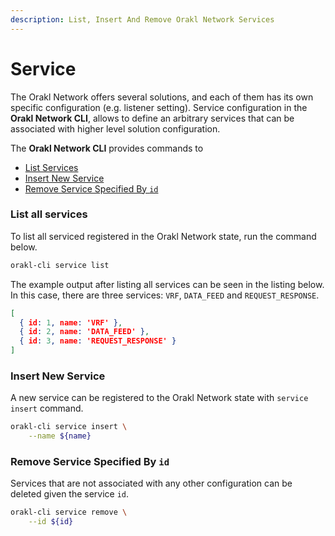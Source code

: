 ```yaml
---
description: List, Insert And Remove Orakl Network Services
---
```


# Service

The Orakl Network offers several solutions, and each of them has its own specific configuration (e.g. listener setting). Service configuration in the **Orakl Network CLI**, allows to define an arbitrary services that can be associated with higher level solution configuration.

The **Orakl Network CLI** provides commands to

* [List Services](service.md#list-all-services)
* [Insert New Service](service.md#insert-new-service)
* [Remove Service Specified By `id`](service.md#remove-service-specified-by-id)

### List all services

To list all serviced registered in the Orakl Network state, run the command below.

```sh
orakl-cli service list
```

The example output after listing all services can be seen in the listing below. In this case, there are three services: `VRF`, `DATA_FEED` and `REQUEST_RESPONSE`.

```json
[
  { id: 1, name: 'VRF' },
  { id: 2, name: 'DATA_FEED' },
  { id: 3, name: 'REQUEST_RESPONSE' }
]
```

### Insert New Service

A new service can be registered to the Orakl Network state with `service insert` command.

```sh
orakl-cli service insert \
    --name ${name}
```

### Remove Service Specified By `id`

Services that are not associated with any other configuration can be deleted given the service `id`.

```sh
orakl-cli service remove \
    --id ${id}
```
